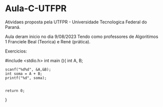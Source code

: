 # Aula-C-UTFPR
Atividaes proposta pela UTFPR - Universidade Tecnologica Federal do Paraná.

Aula deram inicio no dia 9/08/2023
Tendo como professores de Algoritimos 1
Franciele Beal (Teorica) e René (prática).


Exercicios:

#include <stdio.h>
int main (){
	int A, B;
	
	
	scanf("%d%d", &A,&B);
	int soma = A + B;
	printf("%d", soma);
	

	return 0;
}
